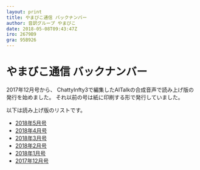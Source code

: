 ```yaml
---
layout: print
title: やまびこ通信 バックナンバー
author: 音訳グループ やまびこ
date: 2018-05-08T09:43:47Z
iro: 2679B9
gra: 95B926
---
```


# やまびこ通信 バックナンバー

2017年12月号から、 ChattyInfty3で編集したAITalkの合成音声で読み上げ版の発行を始めました。 それ以前の号は紙に印刷する形で発行していました。

以下は読み上げ版のリストです。

- <a href="tusin201805.html">2018年5月号</a>
- <a href="tusin201804.html">2018年4月号</a>
- <a href="tusin201803.html">2018年3月号</a>
- <a href="tusin201802.html">2018年2月号</a>
- <a href="tusin201801.html">2018年1月号</a>
- <a href="tusin201712.html">2017年12月号</a>

